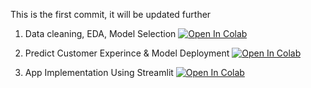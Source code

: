 This is the first commit, it will be updated further


1. Data cleaning, EDA, Model Selection
[![Open In Colab](https://colab.research.google.com/assets/colab-badge.svg)](https://colab.research.google.com/drive/1X60NpHBY5QTn2ifyvX3kzR6a33CiRNPl?usp=sharing)

2. Predict Customer Experince & Model Deployment
[![Open In Colab](https://colab.research.google.com/assets/colab-badge.svg)](https://colab.research.google.com/drive/1N4erNjGuglY7JndKVkDWfD5M8AJVQ3I-#scrollTo=oJhB6GO9Kca8)

3. App Implementation Using Streamlit
[![Open In Colab](https://colab.research.google.com/assets/colab-badge.svg)](https://colab.research.google.com/drive/1T4hKOwsP-S6bvYHsCWjHA_VT6WbMJTvn?usp=sharing)
